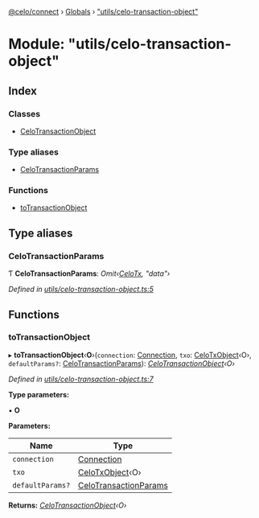 [@celo/connect](../README.md) › [Globals](../globals.md) › ["utils/celo-transaction-object"](_utils_celo_transaction_object_.md)

# Module: "utils/celo-transaction-object"

## Index

### Classes

* [CeloTransactionObject](../classes/_utils_celo_transaction_object_.celotransactionobject.md)

### Type aliases

* [CeloTransactionParams](_utils_celo_transaction_object_.md#celotransactionparams)

### Functions

* [toTransactionObject](_utils_celo_transaction_object_.md#totransactionobject)

## Type aliases

###  CeloTransactionParams

Ƭ **CeloTransactionParams**: *Omit‹[CeloTx](_types_.md#celotx), "data"›*

*Defined in [utils/celo-transaction-object.ts:5](https://github.com/celo-org/celo-monorepo/blob/master/packages/sdk/connect/src/utils/celo-transaction-object.ts#L5)*

## Functions

###  toTransactionObject

▸ **toTransactionObject**‹**O**›(`connection`: [Connection](../classes/_connection_.connection.md), `txo`: [CeloTxObject](../interfaces/_types_.celotxobject.md)‹O›, `defaultParams?`: [CeloTransactionParams](_utils_celo_transaction_object_.md#celotransactionparams)): *[CeloTransactionObject](../classes/_utils_celo_transaction_object_.celotransactionobject.md)‹O›*

*Defined in [utils/celo-transaction-object.ts:7](https://github.com/celo-org/celo-monorepo/blob/master/packages/sdk/connect/src/utils/celo-transaction-object.ts#L7)*

**Type parameters:**

▪ **O**

**Parameters:**

Name | Type |
------ | ------ |
`connection` | [Connection](../classes/_connection_.connection.md) |
`txo` | [CeloTxObject](../interfaces/_types_.celotxobject.md)‹O› |
`defaultParams?` | [CeloTransactionParams](_utils_celo_transaction_object_.md#celotransactionparams) |

**Returns:** *[CeloTransactionObject](../classes/_utils_celo_transaction_object_.celotransactionobject.md)‹O›*
